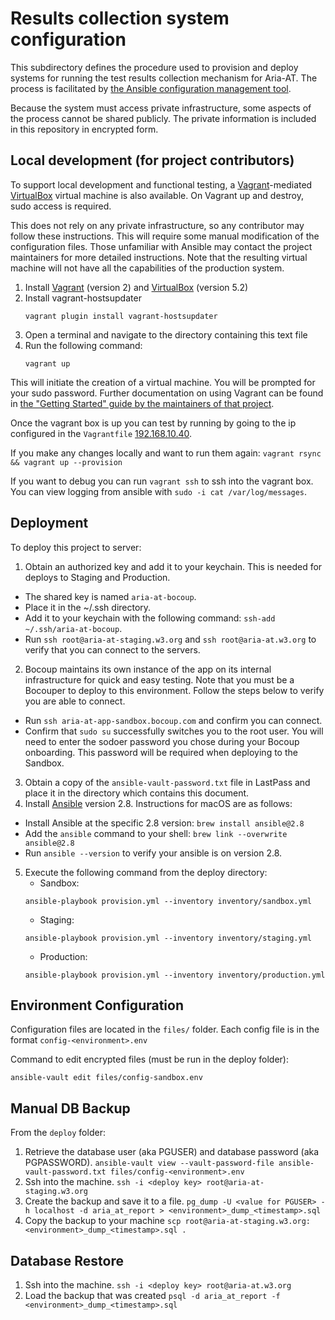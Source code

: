 # Results collection system configuration

This subdirectory defines the procedure used to provision and deploy systems
for running the test results collection mechanism for Aria-AT. The process is
facilitated by [the Ansible configuration management
tool](https://www.ansible.com/).

Because the system must access private infrastructure, some aspects of the
process cannot be shared publicly. The private information is included in this
repository in encrypted form.

## Local development (for project contributors)

To support local development and functional testing, a
[Vagrant](https://www.vagrantup.com/)-mediated
[VirtualBox](https://www.virtualbox.org/) virtual machine is also available. On Vagrant up and destroy, sudo access is required.

This does not rely on any private infrastructure, so any contributor may follow
these instructions. This will require some manual modification of the
configuration files. Those unfamiliar with Ansible may contact the project
maintainers for more detailed instructions. Note that the resulting virtual
machine will not have all the capabilities of the production system.

1. Install [Vagrant](https://www.vagrantup.com/) (version 2) and
   [VirtualBox](https://www.virtualbox.org/) (version 5.2)
2. Install vagrant-hostsupdater
    ```
    vagrant plugin install vagrant-hostsupdater
    ```
3. Open a terminal and navigate to the directory containing this text file
4. Run the following command:
    ```
    vagrant up
    ```
This will initiate the creation of a virtual machine. You will be prompted for your sudo password. Further documentation on using Vagrant can be found in [the "Getting Started" guide by the maintainers of that project](https://www.vagrantup.com/intro/getting-started/index.html).

Once the vagrant box is up you can test by running by going to the ip configured
in the `Vagrantfile` [192.168.10.40](192.168.10.40).

If you make any changes locally and want to run them again:
    ```
    vagrant rsync && vagrant up --provision
    ```

If you want to debug you can run `vagrant ssh` to ssh into the vagrant box. You
can view logging from ansible with `sudo -i cat /var/log/messages`.

## Deployment

To deploy this project to  server:

1. Obtain an authorized key and add it to your keychain. This is needed for deploys to Staging and Production. 
  - The shared key is named `aria-at-bocoup`.
  - Place it in the ~/.ssh directory.
  - Add it to your keychain with the following command: `ssh-add ~/.ssh/aria-at-bocoup`.
  - Run `ssh root@aria-at-staging.w3.org` and `ssh root@aria-at.w3.org` to verify that you can connect to the servers.
2. Bocoup maintains its own instance of the app on its internal infrastructure for quick and easy testing. Note that you must be a Bocouper to deploy to this environment. Follow the steps below to verify you are able to connect.
  - Run `ssh aria-at-app-sandbox.bocoup.com` and confirm you can connect.
  - Confirm that `sudo su` successfully switches you to the root user. You will need to enter the sodoer password you chose during your Bocoup onboarding. This password will be required when deploying to the Sandbox.
3. Obtain a copy of the `ansible-vault-password.txt` file in LastPass and place it in the directory which contains this document.
4. Install [Ansible](https://www.ansible.com/) version 2.8. Instructions for macOS are as follows:
  - Install Ansible at the specific 2.8 version: `brew install ansible@2.8`
  - Add the `ansible` command to your shell: `brew link --overwrite ansible@2.8`
  - Run `ansible --version` to verify your ansible is on version 2.8.
5. Execute the following command from the deploy directory:
   - Sandbox:
    ```
    ansible-playbook provision.yml --inventory inventory/sandbox.yml
    ```
   - Staging:
    ```
    ansible-playbook provision.yml --inventory inventory/staging.yml
    ```
   - Production:
    ```
    ansible-playbook provision.yml --inventory inventory/production.yml
    ```

## Environment Configuration

Configuration files are located in the `files/` folder. Each config file is in the format `config-<environment>.env`

Command to edit encrypted files (must be run in the deploy folder):

```
ansible-vault edit files/config-sandbox.env
```

## Manual DB Backup
From the `deploy` folder:

1. Retrieve the database user (aka PGUSER) and database password (aka PGPASSWORD).
   `ansible-vault view --vault-password-file ansible-vault-password.txt files/config-<environment>.env`
2. Ssh into the machine.
  `ssh -i <deploy key> root@aria-at-staging.w3.org`
3. Create the backup and save it to a file.
  `pg_dump -U <value for PGUSER> -h localhost -d aria_at_report > <environment>_dump_<timestamp>.sql`
4. Copy the backup to your machine
  `scp root@aria-at-staging.w3.org:<environment>_dump_<timestamp>.sql .`

## Database Restore
1. Ssh into the machine.
  `ssh -i <deploy key> root@aria-at.w3.org`
2. Load the backup that was created
  `psql -d aria_at_report -f <environment>_dump_<timestamp>.sql`

